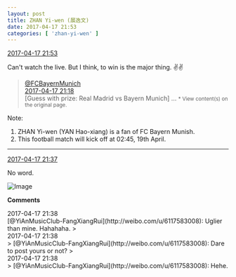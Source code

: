```yaml
---
layout: post
title: ZHAN Yi-wen (展逸文)
date: 2017-04-17 21:53
categories: [ 'zhan-yi-wen' ]
---
```


<div class="weibo-info">
  <a href="http://weibo.com/6108090526/EEY5u9cxI">2017-04-17 21:53</a>
</div>

Can't watch the live. But I think, to win is the major thing. :v::v:

<!-- more -->

> <div class="weibo-post-name">
>   <a href="http://weibo.com/fcbayern">@FCBayernMunich</a>
> </div>
> <div class="weibo-info">
>   <a href="http://weibo.com/2971183691/EEXRscNHJ">2017-04-17 21:18</a>
> </div>
> [Guess with prize: Real Madrid vs Bayern Munich] …  
> <small>* View content(s) on the original page.</small>

Note:
1. ZHAN Yi-wen (YAN Hao-xiang) is a fan of FC Bayern Munish.
1. This football match will kick off at 02:45, 19th April.

---

<div class="weibo-info">
  <a href="http://weibo.com/6108090526/EEXZ1rqcM">2017-04-17 21:37</a>
</div>

No word.

![Image](http://wx1.sinaimg.cn/mw690/006FmVn8gy1feq07sys4oj30qo1bf10u.jpg)

**Comments**

<div class="weibo-info">2017-04-17 21:38</div>
[@YiAnMusicClub-FangXiangRui](http://weibo.com/u/6117583008): Uglier than mine. Hahahaha.
> <div class="weibo-info">2017-04-17 21:38</div>
> [@YiAnMusicClub-FangXiangRui](http://weibo.com/u/6117583008): Dare to post yours or not?
> <div class="weibo-info">2017-04-17 21:38</div>
> [@YiAnMusicClub-FangXiangRui](http://weibo.com/u/6117583008): Hehe.
